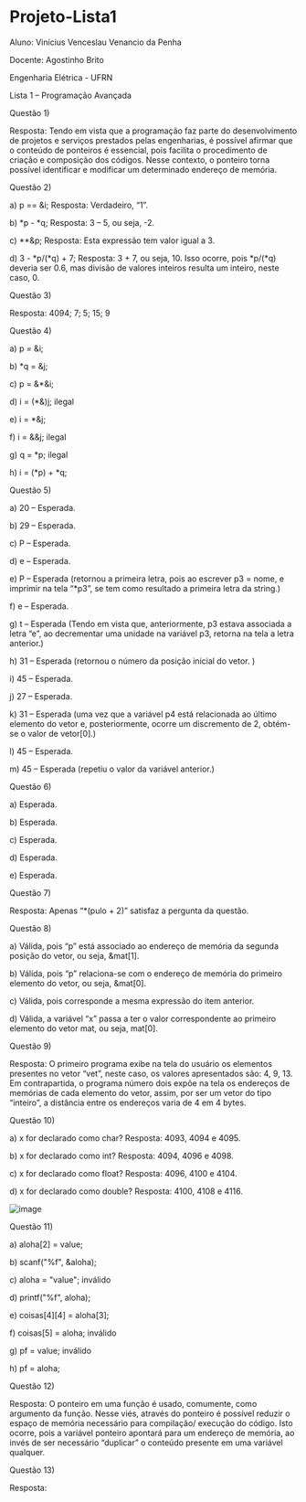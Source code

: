 # Projeto-Lista1
Aluno: Vinícius Venceslau Venancio da Penha

Docente: Agostinho Brito

Engenharia Elétrica - UFRN

Lista 1 – Programação Avançada

Questão 1)

Resposta: Tendo em vista que a programação faz parte do desenvolvimento de projetos e serviços prestados pelas engenharias, é possível afirmar que o conteúdo de ponteiros é essencial, pois facilita o procedimento de criação e composição dos códigos. Nesse contexto, o ponteiro torna possível identificar e modificar um determinado endereço de memória.

Questão 2) 

a)	p == &i; Resposta: Verdadeiro, “1”.

b)	*p - *q; Resposta: 3 – 5, ou seja, -2.

c)	**&p; Resposta: Esta expressão tem valor igual a 3.

d)	3 - *p/(*q) + 7; Resposta: 3 + 7, ou seja, 10. Isso ocorre, pois *p/(*q) deveria ser 0.6, mas divisão de valores inteiros resulta um inteiro, neste caso, 0.

Questão  3)

Resposta: 4094; 7; 5; 15; 9

Questão 4)

a)	p = &i;

b)	*q = &j;

c)	p = &*&i; 

d)	i = (*&)j;  ilegal

e)	i = *&j; 

f)	i = &&j; ilegal

g)	q = *p; ilegal

h)	i = (*p) + *q;

Questão 5)

a)	20 – Esperada.

b)	29 – Esperada.

c)	P – Esperada.

d)	e – Esperada.

e)	P – Esperada (retornou a primeira letra, pois ao escrever p3 = nome, e imprimir na tela “*p3”, se tem como resultado a primeira letra da string.)

f)	e – Esperada.

g)	t – Esperada (Tendo em vista que, anteriormente, p3 estava associada a letra “e”, ao decrementar uma unidade na variável p3, retorna na tela a letra anterior.)

h)	31 – Esperada (retornou o número da posição inicial do vetor. )

i)	45 – Esperada.

j)	27 – Esperada.

k)	31 – Esperada (uma vez que a variável p4 está relacionada ao último elemento do vetor e, posteriormente, ocorre um discremento de 2, obtém-se o valor de vetor[0].) 

l)	45 – Esperada.

m)	45 – Esperada (repetiu o valor da variável anterior.)


Questão 6)

a)	Esperada.

b)	Esperada.

c)	Esperada.

d)	Esperada.

e)	Esperada.

Questão 7)

Resposta:
Apenas “*(pulo + 2)” satisfaz a pergunta da questão.

Questão 8)

a) Válida, pois “p” está associado ao endereço de memória da segunda posição do vetor, ou seja, &mat[1].

b) Válida, pois “p” relaciona-se com o endereço de memória do primeiro elemento do vetor, ou seja, &mat[0].

c) Válida, pois corresponde a mesma expressão do item anterior.

d) Válida, a variável “x” passa a ter o valor correspondente ao primeiro elemento do vetor mat, ou seja, mat[0].

Questão 9)

Resposta: O primeiro programa exibe na tela do usuário os elementos presentes no vetor “vet”, neste caso, os valores apresentados são: 4, 9, 13. Em contrapartida, o programa número dois expõe na tela os endereços de memórias  de cada elemento do vetor, assim, por ser um vetor do tipo “inteiro”, a distância entre os endereços varia de 4 em 4 bytes.

Questão 10)

a)	x for declarado como char? Resposta: 4093, 4094 e 4095.

b)	x for declarado como int? Resposta: 4094, 4096 e 4098.

c)	x for declarado como float? Resposta: 4096, 4100 e 4104.

d)	x for declarado como double? Resposta: 4100, 4108 e 4116.

![image](https://user-images.githubusercontent.com/92820372/140997475-c9ca8175-9f0e-4656-904f-31c2ae4268df.png)

Questão 11)

a)	aloha[2] = value;

b)	scanf("%f", &aloha); 

c)	aloha = "value"; inválido

d)	printf("%f", aloha); 

e)	coisas[4][4] = aloha[3]; 

f)	coisas[5] = aloha; inválido

g)	pf = value; inválido

h)	pf = aloha;

Questão 12)

Resposta: O ponteiro em uma função é usado, comumente, como argumento da função. Nesse viés, através do ponteiro é possível reduzir o espaço de memória necessário para compilação/ execução do código. Isto ocorre, pois a variável ponteiro apontará para um endereço de memória, ao invés de ser necessário “duplicar” o conteúdo presente em uma variável qualquer.

Questão 13)

Resposta:
